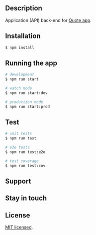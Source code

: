 ## Description

Application (API) back-end for [Quote app](https://github.com/boale/ngQuote).

## Installation

```bash
$ npm install
```

## Running the app

```bash
# development
$ npm run start

# watch mode
$ npm run start:dev

# production mode
$ npm run start:prod
```

## Test

```bash
# unit tests
$ npm run test

# e2e tests
$ npm run test:e2e

# test coverage
$ npm run test:cov
```

## Support

[comment]: <> (Nest is an MIT-licensed open source project. It can grow thanks to the sponsors and support by the amazing backers. If you'd like to join them, please [read more here]&#40;https://docs.nestjs.com/support&#41;.)

## Stay in touch

[comment]: <> (- Author - [Kamil Myśliwiec]&#40;https://kamilmysliwiec.com&#41;)

[comment]: <> (- Website - [https://nestjs.com]&#40;https://nestjs.com/&#41;)

## License

[MIT licensed](LICENSE).
